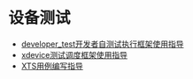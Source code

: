 # 设备测试

- [developer_test开发者自测试执行框架使用指导](developer_test.md)
- [xdevice测试调度框架使用指导](xdevice.md)
- [XTS用例编写指导](xts.md)
